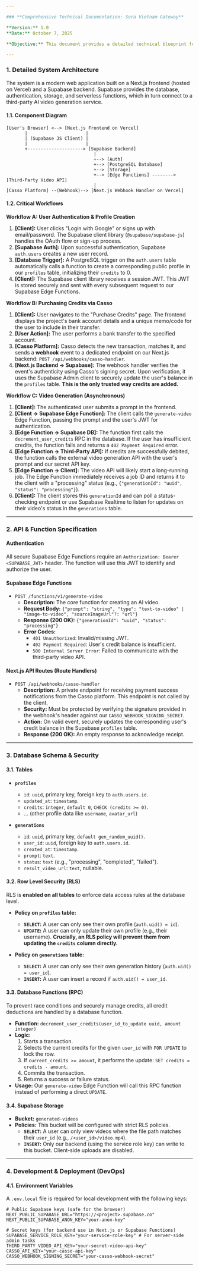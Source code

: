 ```yaml
---

### **Comprehensive Technical Documentation: Sora Vietnam Gateway**

**Version:** 1.0
**Date:** October 7, 2025

**Objective:** This document provides a detailed technical blueprint for the Sora Vietnam Gateway platform. It is intended for the development team and covers system architecture, API contracts, database design with security policies, and key development practices.

---
```


### **1. Detailed System Architecture**

The system is a modern web application built on a Next.js frontend (hosted on Vercel) and a Supabase backend. Supabase provides the database, authentication, storage, and serverless functions, which in turn connect to a third-party AI video generation service.

#### **1.1. Component Diagram**

```
[User's Browser] <--> [Next.js Frontend on Vercel]
       |                      |
       | (Supabase JS Client) |
       |                      |
       +---------------------> [Supabase Backend]
                                 |
                                 +--> [Auth]
                                 +--> [PostgreSQL Database]
                                 +--> [Storage]
                                 +--> [Edge Functions] --------> [Third-Party Video API]
                                 |
[Casso Platform] --(Webhook)--> [Next.js Webhook Handler on Vercel]
```

#### **1.2. Critical Workflows**

**Workflow A: User Authentication & Profile Creation**

1.  **[Client]:** User clicks "Login with Google" or signs up with email/password. The Supabase client library (`@supabase/supabase-js`) handles the OAuth flow or sign-up process.
2.  **[Supabase Auth]:** Upon successful authentication, Supabase `auth.users` creates a new user record.
3.  **[Database Trigger]:** A PostgreSQL trigger on the `auth.users` table automatically calls a function to create a corresponding public profile in our `profiles` table, initializing their `credits` to 0.
4.  **[Client]:** The Supabase client library receives a session JWT. This JWT is stored securely and sent with every subsequent request to our Supabase Edge Functions.

**Workflow B: Purchasing Credits via Casso**

1.  **[Client]:** User navigates to the "Purchase Credits" page. The frontend displays the project's bank account details and a unique memo/code for the user to include in their transfer.
2.  **[User Action]:** The user performs a bank transfer to the specified account.
3.  **[Casso Platform]:** Casso detects the new transaction, matches it, and sends a **webhook** event to a dedicated endpoint on our Next.js backend: `POST /api/webhooks/casso-handler`.
4.  **[Next.js Backend -> Supabase]:** The webhook handler verifies the event's authenticity using Casso's signing secret. Upon verification, it uses the Supabase Admin client to securely update the user's balance in the `profiles` table. **This is the only trusted way credits are added.**

**Workflow C: Video Generation (Asynchronous)**

1.  **[Client]:** The authenticated user submits a prompt in the frontend.
2.  **[Client -> Supabase Edge Function]:** The client calls the `generate-video` Edge Function, passing the prompt and the user's JWT for authentication.
3.  **[Edge Function -> Supabase DB]:** The function first calls the `decrement_user_credits` RPC in the database. If the user has insufficient credits, the function fails and returns a `402 Payment Required` error.
4.  **[Edge Function -> Third-Party API]:** If credits are successfully debited, the function calls the external video generation API with the user's prompt and our secret API key.
5.  **[Edge Function -> Client]:** The video API will likely start a long-running job. The Edge Function immediately receives a job ID and returns it to the client with a "processing" status (e.g., `{"generationId": "uuid", "status": "processing"}`).
6.  **[Client]:** The client stores this `generationId` and can poll a status-checking endpoint or use Supabase Realtime to listen for updates on their video's status in the `generations` table.

---

### **2. API & Function Specification**

#### **Authentication**

All secure Supabase Edge Functions require an `Authorization: Bearer <SUPABASE_JWT>` header. The function will use this JWT to identify and authorize the user.

#### **Supabase Edge Functions**

- `POST /functions/v1/generate-video`
  - **Description:** The core function for creating an AI video.
  - **Request Body:** `{"prompt": "string", "type": "text-to-video" | "image-to-video", "sourceImageUrl"?: "url"}`
  - **Response (200 OK):** `{"generationId": "uuid", "status": "processing"}`
  - **Error Codes:**
    - `401 Unauthorized`: Invalid/missing JWT.
    - `402 Payment Required`: User's credit balance is insufficient.
    - `500 Internal Server Error`: Failed to communicate with the third-party video API.

#### **Next.js API Routes (Route Handlers)**

- `POST /api/webhooks/casso-handler`
  - **Description:** A private endpoint for receiving payment success notifications from the Casso platform. This endpoint is not called by the client.
  - **Security:** Must be protected by verifying the signature provided in the webhook's header against our `CASSO_WEBHOOK_SIGNING_SECRET`.
  - **Action:** On valid event, securely updates the corresponding user's credit balance in the Supabase `profiles` table.
  - **Response (200 OK):** An empty response to acknowledge receipt.

---

### **3. Database Schema & Security**

#### **3.1. Tables**

- **`profiles`**
  - `id`: `uuid`, primary key, foreign key to `auth.users.id`.
  - `updated_at`: `timestamp`.
  - `credits`: `integer`, `default 0`, `CHECK (credits >= 0)`.
  - ... (other profile data like `username`, `avatar_url`)

- **`generations`**
  - `id`: `uuid`, primary key, `default gen_random_uuid()`.
  - `user_id`: `uuid`, foreign key to `auth.users.id`.
  - `created_at`: `timestamp`.
  - `prompt`: `text`.
  - `status`: `text` (e.g., "processing", "completed", "failed").
  - `result_video_url`: `text`, nullable.

#### **3.2. Row Level Security (RLS)**

RLS is **enabled on all tables** to enforce data access rules at the database level.

- **Policy on `profiles` table:**
  - **`SELECT`:** A user can only see their own profile (`auth.uid() = id`).
  - **`UPDATE`:** A user can only update their own profile (e.g., their username). **Crucially, an RLS policy will prevent them from updating the `credits` column directly.**

- **Policy on `generations` table:**
  - **`SELECT`:** A user can only see their own generation history (`auth.uid() = user_id`).
  - **`INSERT`:** A user can insert a record if `auth.uid() = user_id`.

#### **3.3. Database Functions (RPC)**

To prevent race conditions and securely manage credits, all credit deductions are handled by a database function.

- **Function:** `decrement_user_credits(user_id_to_update uuid, amount integer)`
- **Logic:**
  1.  Starts a transaction.
  2.  Selects the current credits for the given `user_id` with `FOR UPDATE` to lock the row.
  3.  If `current_credits >= amount`, it performs the update: `SET credits = credits - amount`.
  4.  Commits the transaction.
  5.  Returns a success or failure status.
- **Usage:** Our `generate-video` Edge Function will call this RPC function instead of performing a direct `UPDATE`.

#### **3.4. Supabase Storage**

- **Bucket:** `generated-videos`
- **Policies:** This bucket will be configured with strict RLS policies.
  - **`SELECT`:** A user can only view videos where the file path matches their `user_id` (e.g., `/<user_id>/video.mp4`).
  - **`INSERT`:** Only our backend (using the service role key) can write to this bucket. Client-side uploads are disabled.

---

### **4. Development & Deployment (DevOps)**

#### **4.1. Environment Variables**

A `.env.local` file is required for local development with the following keys:

```
# Public Supabase keys (safe for the browser)
NEXT_PUBLIC_SUPABASE_URL="https://<project>.supabase.co"
NEXT_PUBLIC_SUPABASE_ANON_KEY="your-anon-key"

# Secret keys (for backend use in Next.js or Supabase Functions)
SUPABASE_SERVICE_ROLE_KEY="your-service-role-key" # For server-side admin tasks
THIRD_PARTY_VIDEO_API_KEY="your-secret-video-api-key"
CASSO_API_KEY="your-casso-api-key"
CASSO_WEBHOOK_SIGNING_SECRET="your-casso-webhook-secret"
```

---
